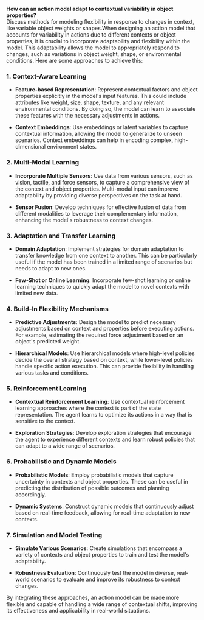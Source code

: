 **How can an action model adapt to contextual variability in object properties?**  
Discuss methods for modeling flexibility in response to changes in context, like variable object weights or shapes.When designing an action model that accounts for variability in actions due to different contexts or object properties, it is crucial to incorporate adaptability and flexibility within the model. This adaptability allows the model to appropriately respond to changes, such as variations in object weight, shape, or environmental conditions. Here are some approaches to achieve this:

### 1. Context-Aware Learning

- **Feature-based Representation**: Represent contextual factors and object properties explicitly in the model's input features. This could include attributes like weight, size, shape, texture, and any relevant environmental conditions. By doing so, the model can learn to associate these features with the necessary adjustments in actions.

- **Context Embeddings**: Use embeddings or latent variables to capture contextual information, allowing the model to generalize to unseen scenarios. Context embeddings can help in encoding complex, high-dimensional environment states.

### 2. Multi-Modal Learning

- **Incorporate Multiple Sensors**: Use data from various sensors, such as vision, tactile, and force sensors, to capture a comprehensive view of the context and object properties. Multi-modal input can improve adaptability by providing diverse perspectives on the task at hand.

- **Sensor Fusion**: Develop techniques for effective fusion of data from different modalities to leverage their complementary information, enhancing the model's robustness to context changes.

### 3. Adaptation and Transfer Learning

- **Domain Adaptation**: Implement strategies for domain adaptation to transfer knowledge from one context to another. This can be particularly useful if the model has been trained in a limited range of scenarios but needs to adapt to new ones.

- **Few-Shot or Online Learning**: Incorporate few-shot learning or online learning techniques to quickly adapt the model to novel contexts with limited new data.

### 4. Build-In Flexibility Mechanisms

- **Predictive Adjustments**: Design the model to predict necessary adjustments based on context and properties before executing actions. For example, estimating the required force adjustment based on an object's predicted weight.

- **Hierarchical Models**: Use hierarchical models where high-level policies decide the overall strategy based on context, while lower-level policies handle specific action execution. This can provide flexibility in handling various tasks and conditions.

### 5. Reinforcement Learning

- **Contextual Reinforcement Learning**: Use contextual reinforcement learning approaches where the context is part of the state representation. The agent learns to optimize its actions in a way that is sensitive to the context.

- **Exploration Strategies**: Develop exploration strategies that encourage the agent to experience different contexts and learn robust policies that can adapt to a wide range of scenarios.

### 6. Probabilistic and Dynamic Models

- **Probabilistic Models**: Employ probabilistic models that capture uncertainty in contexts and object properties. These can be useful in predicting the distribution of possible outcomes and planning accordingly.

- **Dynamic Systems**: Construct dynamic models that continuously adjust based on real-time feedback, allowing for real-time adaptation to new contexts.

### 7. Simulation and Model Testing

- **Simulate Various Scenarios**: Create simulations that encompass a variety of contexts and object properties to train and test the model's adaptability.

- **Robustness Evaluation**: Continuously test the model in diverse, real-world scenarios to evaluate and improve its robustness to context changes.

By integrating these approaches, an action model can be made more flexible and capable of handling a wide range of contextual shifts, improving its effectiveness and applicability in real-world situations.
